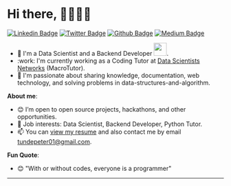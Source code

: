 # Hi there, 👋🏾👋👋
<!-- <h6>"With or without codes, everyone is a programmer"</h6> -->
<!-- 
 Hi there,👋
<h1>
  Hi there,👋
  <img src="https://giphy.com/stickers/hand-holographic-holo-h8Bw0Z9vKQeHqVyE6N" width="30px"/>
</h1>

<div id="svg" align="center">
     <img src="https://media2.giphy.com/media/L1R1tvI9svkIWwpVYr/giphy.gif?cid=ecf05e47puwy0efvsuk4qwels4ntxjwlh4ug5aj4l32nd9cl&rid=giphy.gif&ct=g" "width: 10%" alt="lady tech"/>
</div>

<div id="badges" align="center">
  <a href="https://www.linkedin.com/in/silver-okonkwo-a08493175/">
    <img src="https://img.shields.io/badge/LinkedIn-blue?style=for-the-badge&logo=linkedin&logoColor=white" alt="LinkedIn Badge"/>
  </a>
  <a href="https://twitter.com/SilDarling2">
    <img src="https://img.shields.io/badge/Twitter-blue?style=for-the-badge&logo=twitter&logoColor=white" alt="Twitter Badge"/>
  </a>
</div>
<img src="https://komarev.com/ghpvc/?username=mamabear25&style=flat-square&color=blue" alt=""/>


---

### :woman_technologist: About Me :
I am a Full Stack Developer <img src="https://media.giphy.com/media/WUlplcMpOCEmTGBtBW/giphy.gif" width="30"> from Nigeria.

- :telescope: I’m working as a Software Engineer and contributing to frontend and backend of building web applications.

- :seedling: Currently expanding my knowledge of backend with AltSchool Africa and also Exploring Technical Content Writing.

- :zap: In my free time, I solve problems on w3schools and read tech articles.

- :mailbox: You can contact me by emailing tundepeter01@gmail.com.

- 😄 Pronouns: I identify as a "the" a "she" and an "it".... I am "The Shit!"😏

---

### :hammer_and_wrench: Languages and Tools :

<div>
  <img src="https://github.com/devicons/devicon/blob/master/icons/python/python-original-wordmark.svg" title="python" alt="python" width="40" height="40"/>&nbsp;
  <img src="https://github.com/devicons/devicon/blob/master/icons/javascript/javascript-original.svg" title="JavaScript" alt="JavaScript" width="40" height="40"/>&nbsp;
  <img src="https://github.com/devicons/devicon/blob/master/icons/nodejs/nodejs-original-wordmark.svg" title="NodeJS" alt="NodeJS" width="40" height="40"/>&nbsp;
  <img src="https://github.com/devicons/devicon/blob/master/icons/postgresql/postgresql-original-wordmark.svg" title="Postgresql" alt="postgre" "width"40" height="40"/>&nbsp;
  <img src="https://github.com/devicons/devicon/blob/master/icons/mongodb/mongodb-original-wordmark.svg" title="mongodb" alt="Mongodb" width="40" height="40"/>&nbsp;
  <img src="https://github.com/devicons/devicon/blob/master/icons/css3/css3-plain-wordmark.svg"  title="CSS3" alt="CSS" width="40" height="40"/>&nbsp;
  <img src="https://github.com/devicons/devicon/blob/master/icons/html5/html5-original.svg" title="HTML5" alt="HTML" width="40" height="40"/>&nbsp;
  <img src="https://github.com/devicons/devicon/blob/master/icons/amazonwebservices/amazonwebservices-plain-wordmark.svg" title="AWS" alt="AWS" width="40" height="40"/>&nbsp;
  <img src="https://github.com/devicons/devicon/blob/master/icons/flask/flask-original-wordmark.svg" title="flask" alt="flask" width="40" height="40"/>&nbsp;
  
  
---

### :fire: My Stats :
[![GitHub Streak](http://github-readme-streak-stats.herokuapp.com?user=mamabear25&theme=dark&background=000000)](https://git.io/streak-stats)
[![Top Langs](https://github-readme-stats.vercel.app/api/top-langs/?username=mamabear25&layout=compact&theme=vision-friendly-dark)](https://github.com/anuraghazra/github-readme-stats)


============================================ -->

[![Linkedin Badge](https://img.shields.io/badge/-Linkedin-golden?style=for-the-badge&logo=Linkedin&logoColor=white&link=https://linkedin.com/in/tunde-wey)](https://linkedin.com/in/tunde-wey)
[![Twitter Badge](https://img.shields.io/badge/-@Twitter-1ca0f1?style=for-the-badge&logo=twitter&logoColor=white&link=https://twitter.com/excel_py)](https://twitter.com/excel_py)
[![Github Badge](https://img.shields.io/badge/-Website-golden?style=for-the-badge&logo=Github&logoColor=white&link=https://tundewey.github.io/)](https://tundewey.github.io/)
[![Medium Badge](https://img.shields.io/badge/-Medium-silver?style=for-the-badge&logo=Medium&logoColor=white&link=https://tundepeter.medium.com/)](https://tundepeter.medium.com/)

<!-- [![Medium Badge](https://img.shields.io/badge/-iamtunde-silver?style=for-the-badge&logo=Linkedin&logoColor=white&link=https://tundepeter.medium.com/)](https://tundepeter.medium.com/) -->

- :telescope: I'm a Data Scientist and a Backend Developer <img src="https://media.giphy.com/media/WUlplcMpOCEmTGBtBW/giphy.gif" width="30">.
- :work: I'm currently working as a Coding Tutor at [Data Scientists Networks](https://www.datasciencenigeria.org/) (MacroTutor).
- :book: I'm passionate about sharing knowledge, documentation, web technology, and solving problems in data-structures-and-algorithm.



**About me**:
<!-- - 🌱 I’m currently learning NodeJs. -->
<!-- - 💡 Fun fact: I'm currently studying at AltSchool Africa [School of Software Engineering](https://altschoolafrica.com/schools/engineering) Class of 2022. -->
<!-- - 😊 Pronouns: He/him -->
- 😊 I’m open to open source projects, hackathons, and other opportunities.
- 💼 Job interests: Data Scientist, Backend Developer, Python Tutor.
- 📫 You can [view my resume](#) and also contact me by email tundepeter01@gmail.com.

**Fun Quote**:
- 😊 "With or without codes, everyone is a programmer"
---
<!-- 
| <img align="center" src="https://github-readme-stats.vercel.app/api?username=bolajiayodeji&show_icons=true&include_all_commits=true&hide_border=true" alt="Bolaji's GitHub stats" /> | <img align="center" src="https://github-readme-stats.vercel.app/api/top-langs/?username=bolajiayodeji&langs_count=8&layout=compact&hide_border=true" alt="Bolaji's GitHub stats" /> |
| ------------- | ------------- |
 -->
